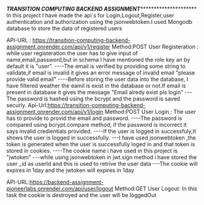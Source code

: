 ***************************************************************TRANSITION COMPUTING BACKEND ASSIGNMENT************************************************************************************
In this project I have made the api`s for Login,Logout,Register,user authentication and authorization using the jsonwebtoken.I used Mongodb database to store the data of registered users

API-URL : https://transition-computing-backend-assignment.onrender.com/api/v1/register Method:POST User Registeration : while user registeration the user has to give input of name,email,password,but in schema I have mentioned the role key an by default it is "user". ----The email is verified by providing some string to validate,if email is invalid it gives an error message of invalid email "please provide valid email" ----Before storing the user data into the database, I have filtered weather the eamil is exist in the database or not.If email is present in database it gives the message "Email alredy exist pls login" ---The password is hashed using the bcrypt and the password is saved securly.
Api-Url:https://transition-computing-backend-assignment.onrender.com/api/v1/login Method:POST User Login : The user has to provide to provid the email and password. ----The password is compared using bcrypt.compare method, if the password is incorrect it says invalid credientials provided. ----If the user is logged in successfuly,It shows the user is logged in successfully. ---I have used jsonwebtoken ,the token is generated when the user is successfully loged in and that token is stored in cookies. ----The cookie name i have used in this project is "jwtoken" ---while using jsonwebtoken in jwt.sign method i have stored the user _id as userId and this is used to retrive the user data ---The cookie will expires in 1day and the jwtoken will expires in 1day

API-URL:https://backend-assignment-pioneerlabs.onrender.com/api/user/logout Method:GET User Logout: In this task the cookie is destroyed and the user will be loggedOut
